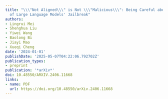 ```yaml
---
title: "\\\"Not Aligned\\\" is Not \\\"Malicious\\\": Being Careful about Hallucinations
  of Large Language Models' Jailbreak"
authors:
- Lingrui Mei
- Shenghua Liu
- Yiwei Wang
- Baolong Bi
- Jiayi Mao
- Xueqi Cheng
date: '2024-01-01'
publishDate: '2025-05-07T04:22:06.792702Z'
publication_types:
- preprint
publication: '*arXiv*'
doi: 10.48550/ARXIV.2406.11668
links:
- name: PDF
  url: https://doi.org/10.48550/arXiv.2406.11668
---
```

